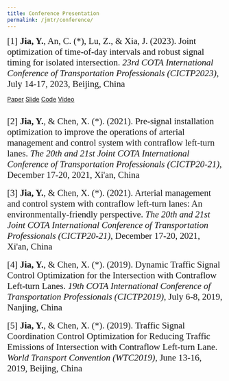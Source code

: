 ```yaml
---
title: Conference Presentation
permalink: /jmtr/conference/
---
```


<style>
.intro{
font-family:times;
font-size:21px;
}
</style>

<div class="intro">
[1] <b>Jia, Y.</b>, An, C. (*), Lu, Z., & Xia, J. (2023). Joint optimization of time-of-day intervals and robust signal timing for isolated intersection. <i>23rd COTA International Conference of Transportation Professionals (CICTP2023)</i>, July 14-17, 2023, Beijing, China
</div>

<a href="#" class="btn btn-primary active" aria-pressed="true">Paper</a>
<a href="#" class="btn btn-success active" aria-pressed="true">Slide</a>
<a href="#" class="btn btn-info active" aria-pressed="true">Code</a>
<a href="#" class="btn btn-warning active" aria-pressed="true">Video</a>

<br>
<div class="intro">
[2] <b>Jia, Y.</b>, & Chen, X. (*). (2021). Pre-signal installation optimization to improve the operations of arterial management and control system with contraflow left-turn lanes. <i>The 20th and 21st Joint COTA International Conference of Transportation Professionals (CICTP20-21)</i>, December 17-20, 2021, Xi'an, China
</div>
<br>
<div class="intro">
[3] <b>Jia, Y.</b>, & Chen, X. (*). (2021). Arterial management and control system with contraflow left-turn lanes: An environmentally-friendly perspective. <i>The 20th and 21st Joint COTA International Conference of Transportation Professionals (CICTP20-21)</i>, December 17-20, 2021, Xi'an, China
</div>
<br>
<div class="intro">
[4] <b>Jia, Y.</b>, & Chen, X. (*). (2019). Dynamic Traffic Signal Control Optimization for the Intersection with Contraflow Left-turn Lanes. <i>19th COTA International Conference of Transportation Professionals (CICTP2019)</i>, July 6-8, 2019, Nanjing, China
</div>
<br>
<div class="intro">
[5] <b>Jia, Y.</b>, & Chen, X. (*). (2019). Traffic Signal Coordination Control Optimization for Reducing Traffic Emissions of Intersection with Contraflow Left-turn Lane. <i>World Transport Convention (WTC2019)</i>, June 13-16, 2019, Beijing, China
</div>

